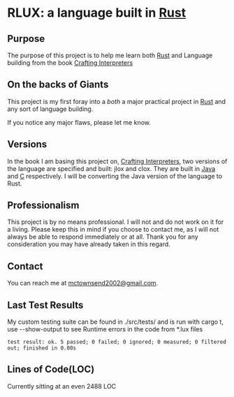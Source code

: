 # RLUX: a language built in [Rust](https://www.rust-lang.org/)

## Purpose

The purpose of this project is to help me learn both [Rust](https://www.rust-lang.org/) and Language building from the book [Crafting Interpreters](https://craftinginterpreters.com/)

## On the backs of Giants

This project is my first foray into a _both_ a major practical project in [Rust](https://www.rust-lang.org/) and any sort of language building.

If you notice any major flaws, please let me know.

## Versions

In the book I am basing this project on, [Crafting Interpreters](https://craftinginterpreters.com/), two versions of the language are specified and built: jlox and clox. They are built in [Java](https://www.java.com/) and [C](https://en.wikipedia.org/wiki/C_(programming_language)) respectively. I will be converting the Java version of the language to Rust.

## Professionalism

This project is by no means professional. I will not and do not work on it for a living. Please keep this in mind if you choose to contact me, as I will not always be able to respond immediately or at all. Thank you for any consideration you may have already taken in this regard.

## Contact

You can reach me at [mctownsend2002@gmail.com](mailto:mctownsend2002@gmail.com).

## Last Test Results
My custom testing suite can be found in ./src/tests/ and is run with cargo t, use --show-output to see Runtime errors in the code from *.lux files
```
test result: ok. 5 passed; 0 failed; 0 ignored; 0 measured; 0 filtered out; finished in 0.00s
```
## Lines of Code(LOC)
Currently sitting at an even 2488 LOC
